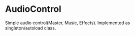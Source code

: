 # AudioControl
Simple audio control(Master, Music, Effects). Implemented as singleton/autoload class.
